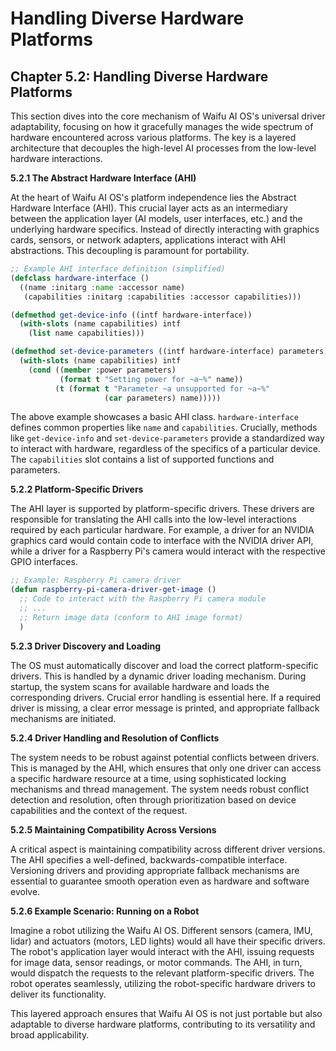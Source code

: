 # Handling Diverse Hardware Platforms

## Chapter 5.2: Handling Diverse Hardware Platforms

This section dives into the core mechanism of Waifu AI OS's universal driver adaptability, focusing on how it gracefully manages the wide spectrum of hardware encountered across various platforms.  The key is a layered architecture that decouples the high-level AI processes from the low-level hardware interactions.

**5.2.1 The Abstract Hardware Interface (AHI)**

At the heart of Waifu AI OS's platform independence lies the Abstract Hardware Interface (AHI). This crucial layer acts as an intermediary between the application layer (AI models, user interfaces, etc.) and the underlying hardware specifics.  Instead of directly interacting with graphics cards, sensors, or network adapters, applications interact with AHI abstractions.  This decoupling is paramount for portability.

```lisp
;; Example AHI interface definition (simplified)
(defclass hardware-interface ()
  ((name :initarg :name :accessor name)
   (capabilities :initarg :capabilities :accessor capabilities)))

(defmethod get-device-info ((intf hardware-interface))
  (with-slots (name capabilities) intf
    (list name capabilities)))

(defmethod set-device-parameters ((intf hardware-interface) parameters)
  (with-slots (name capabilities) intf
    (cond ((member :power parameters)
           (format t "Setting power for ~a~%" name))
          (t (format t "Parameter ~a unsupported for ~a~%"
                     (car parameters) name)))))
```

The above example showcases a basic AHI class.  `hardware-interface` defines common properties like `name` and `capabilities`.  Crucially, methods like `get-device-info` and `set-device-parameters` provide a standardized way to interact with hardware, regardless of the specifics of a particular device.  The `capabilities` slot contains a list of supported functions and parameters.


**5.2.2 Platform-Specific Drivers**

The AHI layer is supported by platform-specific drivers.  These drivers are responsible for translating the AHI calls into the low-level interactions required by each particular hardware.  For example, a driver for an NVIDIA graphics card would contain code to interface with the NVIDIA driver API, while a driver for a Raspberry Pi's camera would interact with the respective GPIO interfaces.


```lisp
;; Example: Raspberry Pi camera driver
(defun raspberry-pi-camera-driver-get-image ()
  ;; Code to interact with the Raspberry Pi camera module
  ;; ...
  ;; Return image data (conform to AHI image format)
  )
```

**5.2.3 Driver Discovery and Loading**

The OS must automatically discover and load the correct platform-specific drivers.  This is handled by a dynamic driver loading mechanism. During startup, the system scans for available hardware and loads the corresponding drivers.  Crucial error handling is essential here.  If a required driver is missing, a clear error message is printed, and appropriate fallback mechanisms are initiated.

**5.2.4 Driver Handling and Resolution of Conflicts**

The system needs to be robust against potential conflicts between drivers.  This is managed by the AHI, which ensures that only one driver can access a specific hardware resource at a time, using sophisticated locking mechanisms and thread management.  The system needs robust conflict detection and resolution, often through prioritization based on device capabilities and the context of the request.

**5.2.5 Maintaining Compatibility Across Versions**

A critical aspect is maintaining compatibility across different driver versions.  The AHI specifies a well-defined, backwards-compatible interface.  Versioning drivers and providing appropriate fallback mechanisms are essential to guarantee smooth operation even as hardware and software evolve.


**5.2.6 Example Scenario: Running on a Robot**

Imagine a robot utilizing the Waifu AI OS.  Different sensors (camera, IMU, lidar) and actuators (motors, LED lights) would all have their specific drivers.  The robot's application layer would interact with the AHI, issuing requests for image data, sensor readings, or motor commands.  The AHI, in turn, would dispatch the requests to the relevant platform-specific drivers.  The robot operates seamlessly, utilizing the robot-specific hardware drivers to deliver its functionality.


This layered approach ensures that Waifu AI OS is not just portable but also adaptable to diverse hardware platforms, contributing to its versatility and broad applicability.


<a id='chapter-5-3'></a>

